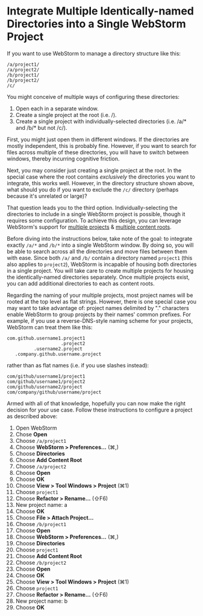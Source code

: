# Integrate Multiple Identically-named Directories into a Single WebStorm Project

If you want to use WebStorm to manage a directory structure like this:

```
/a/project1/
/a/project2/
/b/project1/
/b/project2/
/c/
```

You might conceive of multiple ways of configuring these directories:

1. Open each in a separate window.
2. Create a single project at the root (i.e. /).
3. Create a single project with individually-selected directories (i.e. /a/* and /b/* but not /c/).

First, you might just open them in different windows. If the directories are mostly independent, this is probably fine. However, if you want to search for files across multiple of these directories, you will have to switch between windows, thereby incurring cognitive friction.

Next, you may consider just creating a single project at the root. In the special case where the root contains *exclusively* the directories you want to integrate, this works well. However, in the directory structure shown above, what should you do if you want to exclude the `/c/` directory (perhaps because it's unrelated or large)?

That question leads you to the third option. Individually-selecting the directories to include in a single WebStorm project is possible, though it requires some configuration. To achieve this design, you can leverage WebStorm's support for [multiple projects](https://www.jetbrains.com/help/webstorm/opening-reopening-and-closing-projects.html#ws_opening_multiple_projects) & [multiple content roots](https://www.jetbrains.com/help/webstorm/configuring-project-structure.html#adding_content_root).

Before diving into the instructions below, take note of the goal: to integrate exactly `/a/*` and `/b/*` into a single WebStorm window. By doing so, you will be able to search across all the directories and move files between them with ease. Since both `/a/` and `/b/` contain a directory named `project1` (this also applies to `project2`), WebStorm is incapable of housing both directories in a single project. You will take care to create multiple projects for housing the identically-named directories separately. Once multiple projects exist, you can add additional directories to each as content roots.

Regarding the naming of your multiple projects, most project names will be rooted at the top level as flat strings. However, there is one special case you may want to take advantage of: project names delimited by "." characters enable WebStorm to group projects by their names' common prefixes. For example, if you use a reverse-DNS-style naming scheme for your projects, WebStorm can treat them like this:

```
com.github.username1.project1
                    .project2
          .username2.project
   .company.github.username.project
```

rather than as flat names (i.e. if you use slashes instead):

```
com/github/username1/project1
com/github/username1/project2
com/github/username2/project
com/company/github/username/project
```

Armed with all of that knowledge, hopefully you can now make the right decision for your use case. Follow these instructions to configure a project as described above:

1. Open WebStorm
2. Chose **Open**
3. Choose `/a/project1`
4. Choose **WebStorm > Preferences...** (⌘,)
5. Choose **Directories**
6. Choose **Add Content Root**
7. Choose `/a/project2`
8. Choose **Open**
9. Choose **OK**
10. Choose **View > Tool Windows > Project** (⌘1)
11. Choose `project1`
12. Choose **Refactor > Rename...** (⇧F6)
13. New project name: a
14. Choose **OK**
15. Choose **File > Attach Project...**
16. Choose `/b/project1`
17. Choose **Open**
18. Choose **WebStorm > Preferences...** (⌘,)
19. Choose **Directories**
20. Choose `project1`
21. Choose **Add Content Root**
22. Choose `/b/project2`
23. Choose **Open**
24. Choose **OK**
25. Choose **View > Tool Windows > Project** (⌘1)
26. Choose `project1`
27. Choose **Refactor > Rename...** (⇧F6)
28. New project name: b
29. Choose **OK**
